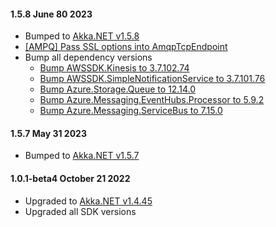 #### 1.5.8 June 80 2023 ####
* Bumped to [Akka.NET v1.5.8](https://github.com/akkadotnet/akka.net/releases/tag/1.5.8)
* [[AMPQ] Pass SSL options into AmqpTcpEndpoint](https://github.com/akkadotnet/Alpakka/pull/1612)
* Bump all dependency versions
  * [Bump AWSSDK.Kinesis to 3.7.102.74](https://github.com/akkadotnet/Alpakka/pull/1591)
  * [Bump AWSSDK.SimpleNotificationService to 3.7.101.76](https://github.com/akkadotnet/Alpakka/pull/1597)
  * [Bump Azure.Storage.Queue to 12.14.0](https://github.com/akkadotnet/Alpakka/pull/1593)
  * [Bump Azure.Messaging.EventHubs.Processor to 5.9.2](https://github.com/akkadotnet/Alpakka/pull/1600)
  * [Bump Azure.Messaging.ServiceBus to 7.15.0](https://github.com/akkadotnet/Alpakka/pull/1615)

#### 1.5.7 May 31 2023 ####

* Bumped to [Akka.NET v1.5.7](https://github.com/akkadotnet/akka.net/releases/tag/1.5.7)

#### 1.0.1-beta4 October 21 2022 ####
* Upgraded to [Akka.NET v1.4.45](https://github.com/akkadotnet/akka.net/releases/tag/1.4.45)
* Upgraded all SDK versions
